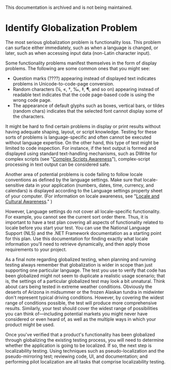 This documentation is archived and is not being maintained.

# Identify Globalization Problem

The most serious globalization problem is functionality loss. This problem can surface either immediately, such as when a language is changed, or later, such as when accessing input data (non-Latin character input).

Some functionality problems manifest themselves in the form of display problems. The following are some common ones that you might see:

-   Question marks (????) appearing instead of displayed text indicates problems in Unicode-to-code-page conversion.
-   Random characters (¼, «, †, ‰, ‡, ¶, and so on) appearing instead of readable text indicates that the code page-based code is using the wrong code page.
-   The appearance of default glyphs such as boxes, vertical bars, or tildes (random chars) indicates that the selected font cannot display some of the characters.

It might be hard to find certain problems in display or print results without having adequate shaping, layout, or script knowledge. Testing for these sorts of problems is language-specific and often cannot be executed without language expertise. On the other hand, this type of test might be limited to code inspection. For instance, if the text output is formed and displayed using standard text-handling mechanisms, such as DWrite for complex scripts (see "[Complex Scripts Awareness](https://msdn.microsoft.com/globalization/mt662335)"), complex-script processing in text output can be considered safe.

Another area of potential problems is code failing to follow locale conventions as defined by the language settings. Make sure that locale-sensitive data in your application (numbers, dates, time, currency, and calendars) is displayed according to the Language settings property sheet of your computer. (For information on locale awareness, see "[Locale and Cultural Awareness](https://msdn.microsoft.com/en-us/globalization/mt643089.aspx)." )

However, Language settings do not cover all locale-specific functionality. For example, you cannot see the current sort order there. Thus, it is important to have a test plan covering all aspects of functionality related to locale before you start your test. You can use the National Language Support (NLS) and the .NET Framework documentation as a starting point for this plan. Use this documentation for finding exactly what locale information you'll need to retrieve dynamically, and then apply those requirements to your project.

As a final note regarding globalized testing, when planning and running testing always remember that globalization is wider in scope than just supporting one particular language. The test you use to verify that code has been globalized might not seem to duplicate a realistic usage scenario; that is, the settings of a particular globalized test may look a bit unnatural. Think about cars being tested in extreme weather conditions. Obviously the deserts of Arizona in midsummer or the frozen Alaskan tundra in midwinter don't represent typical driving conditions. However, by covering the widest range of conditions possible, the test will produce more comprehensive results. Similarly, your test should cover the widest range of possibilities you can think of—including potential markets you might never have considered or even heard of, as well as the multiple ways in which your product might be used.

Once you've verified that a product's functionality has been globalized through globalizing the existing testing process, you will need to determine whether the application is going to be localized. If so, the next step is localizability testing. Using techniques such as pseudo-localization and the pseudo-mirroring test; reviewing code, UI, and documentation; and performing pilot localization are all tasks that comprise localizability testing.


